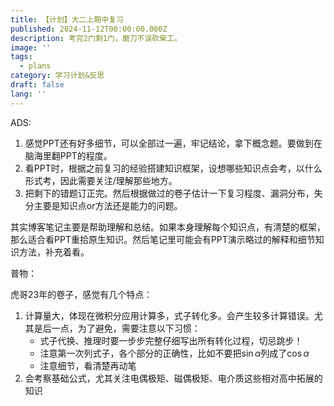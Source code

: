 ```yaml
---
title: 【计划】大二上期中复习
published: 2024-11-12T00:00:00.000Z
description: 考完2门剩1门，磨刀不误砍柴工。
image: ''
tags:
  - plans
category: 学习计划&反思
draft: false
lang: ''
---
```

ADS:
1. 感觉PPT还有好多细节，可以全部过一遍，牢记结论，拿下概念题。要做到在脑海里翻PPT的程度。
2. 看PPT时，根据之前复习的经验搭建知识框架，设想哪些知识点会考，以什么形式考，因此需要关注/理解那些地方。
3. 把剩下的错题订正完。然后根据做过的卷子估计一下复习程度、漏洞分布，失分主要是知识点or方法还是能力的问题。

其实博客笔记主要是帮助理解和总结。如果本身理解每个知识点，有清楚的框架，那么适合看PPT重拾原生知识。然后笔记里可能会有PPT演示略过的解释和细节知识方法，补充着看。

普物：

虎哥23年的卷子，感觉有几个特点：
1. 计算量大，体现在微积分应用计算多，式子转化多。会产生较多计算错误。尤其是后一点，为了避免，需要注意以下习惯：
    - 式子代换、推理时要一步步完整仔细写出所有转化过程，切忌跳步！
    - 注意第一次列式子，各个部分的正确性，比如不要把$\sin \alpha$列成了$\cos \alpha$
    - 注意细节，看清楚再动笔
2. 会考察基础公式，尤其关注电偶极矩、磁偶极矩、电介质这些相对高中拓展的知识

